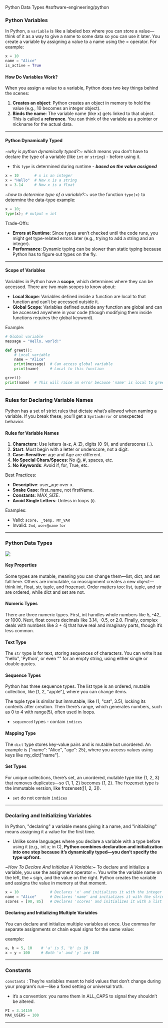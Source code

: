 Python Data Types 
#software-engineering/python

### Python Variables
In Python, a `variable` is like a labeled box where you can store a value—think of it as a way to give a name to some data so you can use it later. You create a variable by assigning a value to a name using the = operator. For example:

```python
x = 10
name = "Alice"
is_active = True
```

#### How Do Variables Work?
When you assign a value to a variable, Python does two key things behind the scenes:
1) **Creates an object**: Python creates an object in memory to hold the value (e.g., 10 becomes an integer object).
2) **Binds the name**: The variable name (like x) gets linked to that object. This is called a **reference**. You can think of the variable as a pointer or nickname for the actual data.
---
#### Python Dynamically Typed
~*why is python dynamically typed?:*~ which means you don’t have to declare the type of a variable (like `int` or `string`) - before using it.
- this `type` is determined during runtime - ***based on the value assigned***

```python
x = 10       # x is an integer
x = "Hello"  # Now x is a string
x = 3.14     # Now x is a float
```

~*how to determine type of a variable?:*~ use the function `type(x)` to determine the data-type
example:
```py
x = 10;
type(x); # output = int
```

Trade-Offs:
* **Errors at Runtime**: Since types aren’t checked until the code runs, you might get type-related errors later (e.g., trying to add a string and an integer).
* **Performance**: Dynamic typing can be slower than static typing because Python has to figure out types on the fly.

---
#### Scope of Variables
Variables in Python have a **scope**, which determines where they can be accessed. There are two main scopes to know about:
- **Local Scope**: Variables defined inside a function are local to that function and can’t be accessed outside it.
- **Global Scope**: Variables defined outside any function are global and can be accessed anywhere in your code (though modifying them inside functions requires the global keyword).

Example:
```py
# Global variable
message = "Hello, world!"

def greet():
    # Local variable
    name = "Alice"
    print(message)  # Can access global variable
    print(name)     # Local to this function

greet()
print(name)  # This will raise an error because 'name' is local to greet()
```
---
### Rules for Declaring Variable Names
Python has a set of strict rules that dictate what’s allowed when naming a variable. If you break these, you’ll get a `SyntaxError` or unexpected behavior.

#### Rules for Variable Names
1) **Characters**: Use letters (a-z, A-Z), digits (0-9), and underscores (_).
2) **Start**: Must begin with a letter or underscore, not a digit.
3) **Case-Sensitive**: age and Age are different.
4) **No Special Chars/Spaces**: No @, #, spaces, etc.
5) **No Keywords**: Avoid if, for, True, etc.

Best Practices:
* **Descriptive**: user_age over x.
* **Snake Case**: first_name, not firstName.
* **Constants**: MAX_SIZE.
* **Avoid Single Letters**: Unless in loops (i).

Examples:
* Valid: `score, _temp, MY_VAR`
* Invalid: `2nd`, `user@name` `for`
---
### Python Data Types
![](Python%20Data%20Types/image.png)

#### Key Properties
Some types are mutable, meaning you can change them—list, dict, and set fall here. Others are immutable, so reassignment creates a new object—think int, float, str, tuple, and frozenset. Order matters too: list, tuple, and str are ordered, while dict and set are not.

#### Numeric Types
There are three numeric types. First, int handles whole numbers like 5, -42, or 1000. Next, float covers decimals like 3.14, -0.5, or 2.0. Finally, complex deals with numbers like 3 + 4j that have real and imaginary parts, though it’s less common.

#### **Text Type**
The `str` type is for text, storing sequences of characters. You can write it as "hello", 'Python', or even "" for an empty string, using either single or double quotes.

#### Sequence Types
Python has three sequence types. The list type is an ordered, mutable collection, like [1, 2, "apple"], where you can change items. 

The tuple type is similar but immutable, like (1, "cat", 3.5), locking its contents after creation. Then there’s range, which generates numbers, such as 0 to 4 with range(5), often used in loops.
- `sequenced` types - contain `indices`

#### Mapping Type
The `dict` type stores key-value pairs and is mutable but unordered. An example is {"name": "Alice", "age": 25}, where you access values using keys like my_dict["name"].

#### Set Types
For unique collections, there’s set, an unordered, mutable type like {1, 2, 3} that removes duplicates—so {1, 1, 2} becomes {1, 2}. The frozenset type is the immutable version, like frozenset([1, 2, 3]). 
- `set` do not contain `indices`

---
### Declaring and Initializing Variables
In Python, "declaring" a variable means giving it a name, and "initializing" means assigning it a value for the first time. 
- Unlike some languages where you declare a variable with a type before using it (e.g., int x; in C), **Python combines declaration and initialization into one step because it’s dynamically typed—you don’t specify the type upfront.**

~*How To Declare And Initialize A Variable:*~
To declare and initialize a variable, you use the assignment operator `=`. You write the variable name on the left, the `=` sign, and the value on the right. Python creates the variable and assigns the value in memory at that moment.

```py
x = 10              # Declares 'x' and initializes it with the integer 10
name = "Alice"      # Declares 'name' and initializes it with the string "Alice"
scores = [90, 85]   # Declares 'scores' and initializes it with a list
```

#### Declaring and Initializing Multiple Variables
You can declare and initialize multiple variables at once. Use commas for separate assignments or chain equal signs for the same value:

example:
```py
a, b = 5, 10    # 'a' is 5, 'b' is 10
x = y = 100     # Both 'x' and 'y' are 100
```

---
### Constants

`constants` : They’re variables meant to hold values that don’t change during your program’s run—like a fixed setting or universal truth.
- it’s a convention: you name them in ALL_CAPS to signal they shouldn’t be altered.

```py
PI = 3.14159
MAX_USERS = 100
```

---
